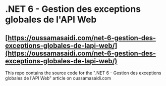 # .NET 6 - Gestion des exceptions globales de l'API Web
## [https://oussamasaidi.com/net-6-gestion-des-exceptions-globales-de-lapi-web/](https://oussamasaidi.com/net-6-gestion-des-exceptions-globales-de-lapi-web/)
This repo contains the source code for the ".NET 6 - Gestion des exceptions globales de l'API Web" article on oussamasaidi.com
